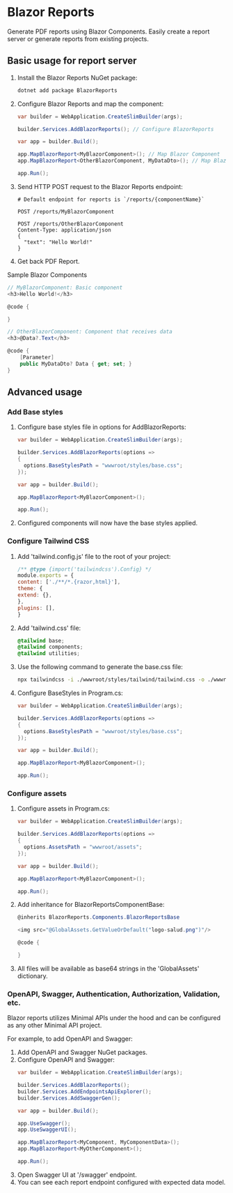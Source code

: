 # Blazor Reports

Generate PDF reports using Blazor Components. Easily create a report server or generate reports from existing projects.

## Basic usage for report server

1. Install the Blazor Reports NuGet package:
    ```bash
    dotnet add package BlazorReports
    ```
2. Configure Blazor Reports and map the component:
    ```c#
    var builder = WebApplication.CreateSlimBuilder(args);
    
    builder.Services.AddBlazorReports(); // Configure BlazorReports
    
    var app = builder.Build();
    
    app.MapBlazorReport<MyBlazorComponent>(); // Map Blazor Component
    app.MapBlazorReport<OtherBlazorComponent, MyDataDto>(); // Map Blazor Component and receive data
    
    app.Run();
    ``` 
3. Send HTTP POST request to the Blazor Reports endpoint:
    ```http
    # Default endpoint for reports is `/reports/{componentName}`
   
    POST /reports/MyBlazorComponent
   
    POST /reports/OtherBlazorComponent
    Content-Type: application/json
    {
      "text": "Hello World!"
    }
    ```
4. Get back PDF Report. 

Sample Blazor Components
```c#
// MyBlazorComponent: Basic component
<h3>Hello World!</h3>

@code {

}
```

```c#
// OtherBlazorComponent: Component that receives data
<h3>@Data?.Text</h3>

@code {
    [Parameter]
    public MyDataDto? Data { get; set; }
}
```

## Advanced usage

### Add Base styles
1. Configure base styles file in options for AddBlazorReports:
    ```c#
    var builder = WebApplication.CreateSlimBuilder(args);
    
    builder.Services.AddBlazorReports(options =>
    {
      options.BaseStylesPath = "wwwroot/styles/base.css";
    });
    
    var app = builder.Build();
    
    app.MapBlazorReport<MyBlazorComponent>();
    
    app.Run();
    ```
2. Configured components will now have the base styles applied.

### Configure Tailwind CSS
1. Add 'tailwind.config.js' file to the root of your project:
    ```js
    /** @type {import('tailwindcss').Config} */
    module.exports = {
    content: ['./**/*.{razor,html}'],
    theme: {
    extend: {},
    },
    plugins: [],
    }
    ```
2. Add 'tailwind.css' file:
    ```css
    @tailwind base;
    @tailwind components;
    @tailwind utilities;
    ```
3. Use the following command to generate the base.css file:
    ```bash
    npx tailwindcss -i ./wwwroot/styles/tailwind/tailwind.css -o ./wwwroot/styles/base.css -m --watch
    ```
4. Configure BaseStyles in Program.cs:
    ```c#
    var builder = WebApplication.CreateSlimBuilder(args);
    
    builder.Services.AddBlazorReports(options =>
    {
      options.BaseStylesPath = "wwwroot/styles/base.css";
    });
    
    var app = builder.Build();
    
    app.MapBlazorReport<MyBlazorComponent>();
    
    app.Run();
    ```
   
### Configure assets
1. Configure assets in Program.cs:
    ```c#
    var builder = WebApplication.CreateSlimBuilder(args);
    
    builder.Services.AddBlazorReports(options =>
    {
      options.AssetsPath = "wwwroot/assets";
    });
    
    var app = builder.Build();
    
    app.MapBlazorReport<MyBlazorComponent>();
    
    app.Run();
    ```
2. Add inheritance for BlazorReportsComponentBase:
    ```c#
    @inherits BlazorReports.Components.BlazorReportsBase
    
    <img src="@GlobalAssets.GetValueOrDefault("logo-salud.png")"/>
    
    @code {
    
    }
    ```
3. All files will be available as base64 strings in the 'GlobalAssets' dictionary.
   
### OpenAPI, Swagger, Authentication, Authorization, Validation, etc.
Blazor reports utilizes Minimal APIs under the hood and can be configured as any other Minimal API project.

For example, to add OpenAPI and Swagger:
1. Add OpenAPI and Swagger NuGet packages.
2. Configure OpenAPI and Swagger:
    ```c#
    var builder = WebApplication.CreateSlimBuilder(args);
    
    builder.Services.AddBlazorReports();
    builder.Services.AddEndpointsApiExplorer();
    builder.Services.AddSwaggerGen();
    
    var app = builder.Build();
    
    app.UseSwagger();
    app.UseSwaggerUI();
    
    app.MapBlazorReport<MyComponent, MyComponentData>();
    app.MapBlazorReport<MyOtherComponent>();
    
    app.Run();
    ```
3. Open Swagger UI at '/swagger' endpoint.
4. You can see each report endpoint configured with expected data model.

